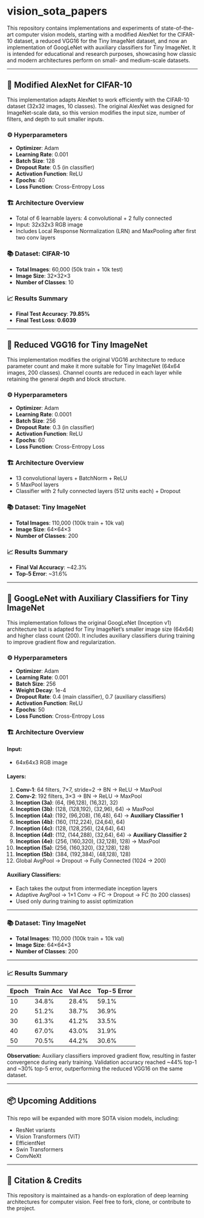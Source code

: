 # vision_sota_papers

This repository contains implementations and experiments of state-of-the-art computer vision models, starting with a modified AlexNet for the CIFAR-10 dataset, a reduced VGG16 for the Tiny ImageNet dataset, and now an implementation of GoogLeNet with auxiliary classifiers for Tiny ImageNet. It is intended for educational and research purposes, showcasing how classic and modern architectures perform on small- and medium-scale datasets.

---

## 📌 Modified AlexNet for CIFAR-10

This implementation adapts AlexNet to work efficiently with the CIFAR-10 dataset (32x32 images, 10 classes). The original AlexNet was designed for ImageNet-scale data, so this version modifies the input size, number of filters, and depth to suit smaller inputs.

### ⚙️ Hyperparameters
- **Optimizer**: Adam
- **Learning Rate**: 0.001
- **Batch Size**: 128
- **Dropout Rate**: 0.5 (in classifier)
- **Activation Function**: ReLU
- **Epochs**: 40
- **Loss Function**: Cross-Entropy Loss

### 🏗 Architecture Overview
- Total of 6 learnable layers: 4 convolutional + 2 fully connected
- Input: 32x32x3 RGB image
- Includes Local Response Normalization (LRN) and MaxPooling after first two conv layers

### 📚 Dataset: CIFAR-10
- **Total Images**: 60,000 (50k train + 10k test)
- **Image Size**: 32×32×3
- **Number of Classes**: 10

### 📈 Results Summary
- **Final Test Accuracy**: **79.85%**
- **Final Test Loss**: **0.6039**

---

## 📌 Reduced VGG16 for Tiny ImageNet

This implementation modifies the original VGG16 architecture to reduce parameter count and make it more suitable for Tiny ImageNet (64x64 images, 200 classes). Channel counts are reduced in each layer while retaining the general depth and block structure.

### ⚙️ Hyperparameters
- **Optimizer**: Adam
- **Learning Rate**: 0.0001
- **Batch Size**: 256
- **Dropout Rate**: 0.3 (in classifier)
- **Activation Function**: ReLU
- **Epochs**: 60
- **Loss Function**: Cross-Entropy Loss

### 🏗 Architecture Overview
- 13 convolutional layers + BatchNorm + ReLU
- 5 MaxPool layers
- Classifier with 2 fully connected layers (512 units each) + Dropout

### 📚 Dataset: Tiny ImageNet
- **Total Images**: 110,000 (100k train + 10k val)
- **Image Size**: 64×64×3
- **Number of Classes**: 200

### 📈 Results Summary
- **Final Val Accuracy**: ~42.3%
- **Top-5 Error**: ~31.6%

---

## 📌 GoogLeNet with Auxiliary Classifiers for Tiny ImageNet

This implementation follows the original GoogLeNet (Inception v1) architecture but is adapted for Tiny ImageNet’s smaller image size (64x64) and higher class count (200). It includes auxiliary classifiers during training to improve gradient flow and regularization.

### ⚙️ Hyperparameters
- **Optimizer**: Adam
- **Learning Rate**: 0.001
- **Batch Size**: 256
- **Weight Decay**: 1e-4
- **Dropout Rate**: 0.4 (main classifier), 0.7 (auxiliary classifiers)
- **Activation Function**: ReLU
- **Epochs**: 50
- **Loss Function**: Cross-Entropy Loss

### 🏗 Architecture Overview

#### Input:
- 64x64x3 RGB image

#### Layers:
1. **Conv-1**: 64 filters, 7×7, stride=2 → BN → ReLU → MaxPool
2. **Conv-2**: 192 filters, 3×3 → BN → ReLU → MaxPool
3. **Inception (3a)**: (64, (96,128), (16,32), 32)
4. **Inception (3b)**: (128, (128,192), (32,96), 64) → MaxPool
5. **Inception (4a)**: (192, (96,208), (16,48), 64) → **Auxiliary Classifier 1**
6. **Inception (4b)**: (160, (112,224), (24,64), 64)
7. **Inception (4c)**: (128, (128,256), (24,64), 64)
8. **Inception (4d)**: (112, (144,288), (32,64), 64) → **Auxiliary Classifier 2**
9. **Inception (4e)**: (256, (160,320), (32,128), 128) → MaxPool
10. **Inception (5a)**: (256, (160,320), (32,128), 128)
11. **Inception (5b)**: (384, (192,384), (48,128), 128)
12. Global AvgPool → Dropout → Fully Connected (1024 → 200)

#### Auxiliary Classifiers:
- Each takes the output from intermediate inception layers
- Adaptive AvgPool → 1×1 Conv → FC → Dropout → FC (to 200 classes)
- Used only during training to assist optimization

---

### 📚 Dataset: Tiny ImageNet
- **Total Images**: 110,000 (100k train + 10k val)
- **Image Size**: 64×64×3
- **Number of Classes**: 200

---

### 📈 Results Summary
| Epoch | Train Acc | Val Acc | Top-5 Error |
|-------|-----------|---------|-------------|
| 10    | 34.8%     | 28.4%   | 59.1%       |
| 20    | 51.2%     | 38.7%   | 36.9%       |
| 30    | 61.3%     | 41.2%   | 33.5%       |
| 40    | 67.0%     | 43.0%   | 31.9%       |
| 50    | 70.5%     | 44.2%   | 30.6%       |

**Observation:** Auxiliary classifiers improved gradient flow, resulting in faster convergence during early training. Validation accuracy reached ~44% top-1 and ~30% top-5 error, outperforming the reduced VGG16 on the same dataset.

---

## 📦 Upcoming Additions
This repo will be expanded with more SOTA vision models, including:
- ResNet variants
- Vision Transformers (ViT)
- EfficientNet
- Swin Transformers
- ConvNeXt

---

## 🧠 Citation & Credits
This repository is maintained as a hands-on exploration of deep learning architectures for computer vision.
Feel free to fork, clone, or contribute to the project.
